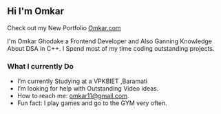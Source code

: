 ## Hi I'm Omkar 

Check out my New Portfolio [Omkar.com](https://omkargg.com) 

I'm Omkar Ghodake a Frontend Developer and Also Ganning Knowledge About DSA in C++. I Spend most of my time coding outstanding projects.







### What I currently Do

-  I’m currently Studying at a VPKBIET ,Baramati
-  I’m looking for help with Outstanding Video ideas.
-  How to reach me: omkar11@gmail.com.
- Fun fact: I play games and go to the GYM very often.
